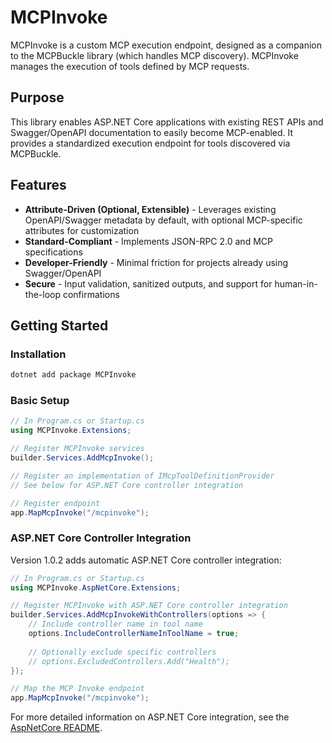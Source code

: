 # MCPInvoke

MCPInvoke is a custom MCP execution endpoint, designed as a companion to the MCPBuckle library (which handles MCP discovery). MCPInvoke manages the execution of tools defined by MCP requests.

## Purpose

This library enables ASP.NET Core applications with existing REST APIs and Swagger/OpenAPI documentation to easily become MCP-enabled. It provides a standardized execution endpoint for tools discovered via MCPBuckle.

## Features

- **Attribute-Driven (Optional, Extensible)** - Leverages existing OpenAPI/Swagger metadata by default, with optional MCP-specific attributes for customization
- **Standard-Compliant** - Implements JSON-RPC 2.0 and MCP specifications
- **Developer-Friendly** - Minimal friction for projects already using Swagger/OpenAPI
- **Secure** - Input validation, sanitized outputs, and support for human-in-the-loop confirmations

## Getting Started

### Installation

```bash
dotnet add package MCPInvoke
```

### Basic Setup

```csharp
// In Program.cs or Startup.cs
using MCPInvoke.Extensions;

// Register MCPInvoke services
builder.Services.AddMcpInvoke();

// Register an implementation of IMcpToolDefinitionProvider
// See below for ASP.NET Core controller integration

// Register endpoint
app.MapMcpInvoke("/mcpinvoke");
```

### ASP.NET Core Controller Integration

Version 1.0.2 adds automatic ASP.NET Core controller integration:

```csharp
// In Program.cs or Startup.cs
using MCPInvoke.AspNetCore.Extensions;

// Register MCPInvoke with ASP.NET Core controller integration
builder.Services.AddMcpInvokeWithControllers(options => {
    // Include controller name in tool name
    options.IncludeControllerNameInToolName = true;
    
    // Optionally exclude specific controllers
    // options.ExcludedControllers.Add("Health");
});

// Map the MCP Invoke endpoint
app.MapMcpInvoke("/mcpinvoke");
```

For more detailed information on ASP.NET Core integration, see the [AspNetCore README](MCPInvoke/AspNetCore/README.md).
